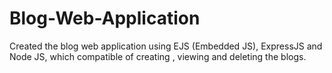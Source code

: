 # Blog-Web-Application
Created the blog web application using EJS (Embedded JS), ExpressJS and Node JS, which compatible of creating , viewing and deleting the blogs.
